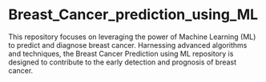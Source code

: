# Breast_Cancer_prediction_using_ML
This repository focuses on leveraging the power of Machine Learning (ML) to predict and diagnose breast cancer. Harnessing advanced algorithms and techniques, the Breast Cancer Prediction using ML repository is designed to contribute to the early detection and prognosis of breast cancer.
